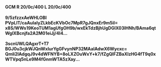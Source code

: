 #### GCM R 20/0c/400 L 20/0c/400
**9/5zfzzxAeWHLOBI**<br/>**PVpLIT/caAuIaIyZLkbEcKVbOc7MpR7gJQnxEr9m5iI=**<br/>**x8S/WWs19KeoTUM1agUfgOH9b/wxEkTdzBjhUgDGlX03lHNh/BAma6qtWgIXBcnjfa2A2M01eiJj/4I4...**<br/><br/>
**3scnUWLQAgxrT+T7**<br/>**BGJ0u3cjkWJQnWxlurYgGFvynNP32MAalAdwX6Wycxc=**<br/>**QmIi2lAdgqJ9v4dWFNYB+8oLXZOuWxY+k7/fZgQIFZBaXIzHG4fT9q0xWTVpq5nLe9M4fGnmWTA5zXay...**